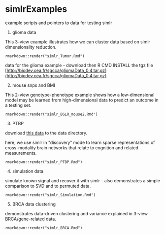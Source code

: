 # simlrExamples

example scripts and pointers to data for testing simlr

1. glioma data

This 3-view example illustrates how we can cluster data based on simlr dimensionality
reduction.

```
rmarkdown::render("simlr_Tumor.Rmd")
```

data for the glioma example - download then R CMD INSTALL the tgz file
[http://biodev.cea.fr/sgcca/gliomaData_0.4.tar.gz](http://biodev.cea.fr/sgcca/gliomaData_0.4.tar.gz)


2. mouse snps and BMI

This 2-view genotype-phenotype example shows how a low-dimensional model may be
learned from high-dimensional data to predict an outcome in a testing set.

```
rmarkdown::render("simlr_BGLR_mouse2.Rmd")
```


3. PTBP

download [this data](https://figshare.com/articles/PTBP_Matrices/11900229)
to the data directory.

here, we use simlr in "discovery" mode to learn sparse representations of
cross-modality brain networks that relate to cognition and related measurements.

```
rmarkdown::render("simlr_PTBP.Rmd")
```

4. simulation data

simulate known signal and recover it with simlr - also demonstrates a simple
comparison to SVD and to permuted data.

```
rmarkdown::render("simlr_Simulation.Rmd")
```


5. BRCA data clustering

demonstrates data-driven clustering and variance explained in 3-view
BRCA/gene-related data.

```
rmarkdown::render("simlr_BRCA.Rmd")
```
